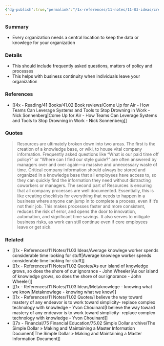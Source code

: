 ```yaml
---
{"dg-publish":true,"permalink":"/1x-references/11-notes/11-03-ideas/create-a-wiki-or-knowlege-base-for-your-organization/","title":"Create a wiki or knowlege base for your organization","created":"2025-01-13T11:52:27.425+03:00","updated":"2025-01-14T20:05:25.281+03:00"}
---
```



### Summary
- Every organization needs a central location to keep the data or knowlege for your organization

### Details
- This should include frequently asked questions, matters of policy and processes
- This helps with business continuity when individuals leave your organization

### References
- [[4x - Reading/41 Books/41.02 Book reviews/Come Up for Air - How Teams Can Leverage Systems and Tools to Stop Drowning in Work - Nick Sonnenberg\|Come Up for Air - How Teams Can Leverage Systems and Tools to Stop Drowning in Work - Nick Sonnenberg]]

### Quotes
> Resources are ultimately broken down into two areas. The first is the creation of a knowledge base, or wiki, to house vital company information. Frequently asked questions like “What is our paid time off policy?” or “Where can I find our style guide?” are often answered by managers over and over again—a massive and unnecessary waste of time. Critical company information should always be stored and organized in a knowledge base that all employees have access to, so they can quickly find the information they need without distracting coworkers or managers. The second part of Resources is ensuring that all company processes are well documented. Essentially, this is like creating checklists for everything that needs to happen in a business where anyone can jump in to complete a process, even if it’s not their job. This makes processes faster and more consistent, reduces the risk of error, and opens the door to innovation, automation, and significant time savings. It also serves to mitigate business risks, as work can still continue even if core employees leave or get sick.


### Related
- [[1x - References/11 Notes/11.03 Ideas/Average knowlege worker spends considerable time looking for stuff\|Average knowlege worker spends considerable time looking for stuff]]
- [[1x - References/11 Notes/11.02 Quotes/As our island of knowledge grows, so does the shore of our ignorance - John Wheeler\|As our island of knowledge grows, so does the shore of our ignorance - John Wheeler]]
- [[1x - References/11 Notes/11.03 Ideas/Metaknowlege - knowing what we know\|Metaknowlege - knowing what we know]]
- [[1x - References/11 Notes/11.02 Quotes/I believe the way toward mastery of any endeavor is to work toward simplicity- replace complex technology with knowledge - Yvon Chouinard\|I believe the way toward mastery of any endeavor is to work toward simplicity- replace complex technology with knowledge - Yvon Chouinard]]
- [[7x - Financial/75 Financial Education/75.02 Simple Dollar archive/The Simple Dollar » Making and Maintaining a Master Information Document\|The Simple Dollar » Making and Maintaining a Master Information Document]]